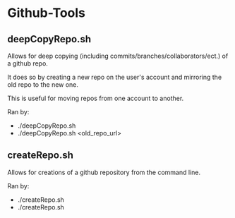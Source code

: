 # Github-Tools

## deepCopyRepo.sh
Allows for deep copying (including commits/branches/collaborators/ect.) of a github repo. 

It does so by creating a new repo on the user's account and mirroring the old repo to the new one.

This is useful for moving repos from one account to another.

Ran by:
* ./deepCopyRepo.sh
* ./deepCopyRepo.sh <username> <old_repo_url> 

## createRepo.sh
Allows for creations of a github repository from the command line.

Ran by:
* ./createRepo.sh
* ./createRepo.sh <username> <new repo name> 
